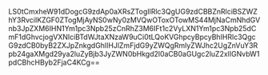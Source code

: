 LS0tCmxheW91dDogcG9zdAp0aXRsZTogIlRlc3QgUG9zdCBBZnRlciBSZWZhY3RvciIKZGF0ZTogMjAyNS0wNy0zMVQwOToxOTowMS44MjNaCmNhdGVnb3JpZXM6IHN1Ym1pc3Npb25zCnRhZ3M6IFt1c2VyLXN1Ym1pc3Npb25dCmF1dGhvcjogVXNlciBTdWJtaXNzaW9uCi0tLQoKVGhpcyBpcyBhIHRlc3QgcG9zdCB0byB2ZXJpZnkgdGhlIHJlZmFjdG9yZWQgRmlyZWJhc2UgZnVuY3Rpb24gaXMgd29ya2luZyBjb3JyZWN0bHkgd2l0aCB0aGUgc2luZ2xlIGNvbW1pdCBhcHByb2FjaC4KCg==